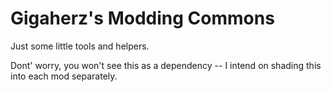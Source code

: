 # Gigaherz's Modding Commons

Just some little tools and helpers.

Dont' worry, you won't see this as a dependency -- I intend on shading this into each mod separately.